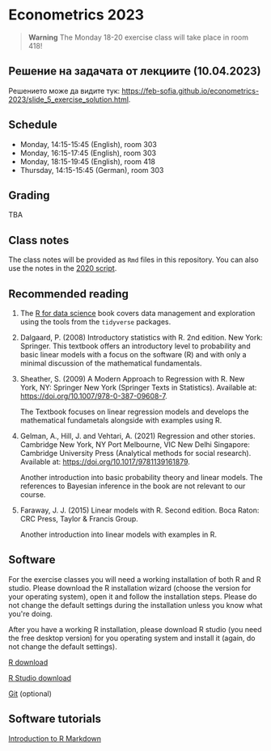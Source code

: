 
# Econometrics 2023

> **Warning**
> The Monday 18-20 exercise class will take place in room 418!

## Решение на задачата от лекциите (10.04.2023)

Решението може да видите тук: https://feb-sofia.github.io/econometrics-2023/slide_5_exercise_solution.html.

## Schedule

- Monday, 14:15-15:45 (English), room 303
- Monday, 16:15-17:45 (English), room 303
- Monday, 18:15-19:45 (English), room 418
- Thursday, 14:15-15:45 (German), room 303

## Grading

TBA

## Class notes

The class notes will be provided as `Rmd` files in this repository. You can also use
the notes in the [2020 script](https://feb-uni-sofia.github.io/econometrics-script/index.html).

## Recommended reading

1. The [R for data science](https://r4ds.had.co.nz/) book covers data management and exploration using the tools
   from the `tidyverse` packages.
2. Dalgaard, P. (2008) Introductory statistics with R. 2nd edition. New York: Springer.
    This textbook offers an introductory level to probability and basic linear models with a focus on the
    software (R) and with only a minimal discussion of the mathematical fundamentals.
3. Sheather, S. (2009) A Modern Approach to Regression with R. New York, NY: Springer New York (Springer Texts in Statistics). Available at: https://doi.org/10.1007/978-0-387-09608-7.
    
    The Textbook focuses on linear regression models and develops the mathematical fundametals alongside with examples
    using R.
4. Gelman, A., Hill, J. and Vehtari, A. (2021) Regression and other stories. Cambridge New York, NY Port Melbourne, VIC New Delhi Singapore: Cambridge University Press (Analytical methods for social research). Available at: https://doi.org/10.1017/9781139161879.

    Another introduction into basic probability theory and linear models. The references to Bayesian inference in the book are not relevant to our course.
5. Faraway, J. J. (2015) Linear models with R. Second edition. Boca Raton: CRC Press, Taylor & Francis Group.
    
    Another introduction into linear models with examples in R.

 

## Software

For the exercise classes you will need a working installation of both R
and R studio. Please download the R installation wizard (choose the version for your operating system),
open it and follow the installation steps. Please do not change the default settings during the installation unless you
know what you're doing.

After you have a working R installation, please download R studio (you need the free desktop version)
for you operating system and install it (again, do not change the default settings).

[R download](https://cran.r-project.org/)

[R Studio download](https://rstudio.com/products/rstudio/download/)

[Git](https://git-scm.com/download) (optional)

## Software tutorials

[Introduction to R Markdown](https://rmarkdown.rstudio.com/articles_intro.html)
